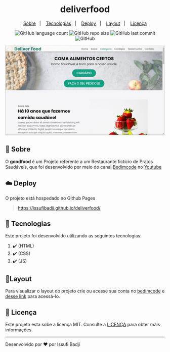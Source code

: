 <h1 align="center" color=" ">
  deliverfood
</h1>

<p align="center">
    <a href="#book-sobre">Sobre</a>&nbsp;&nbsp;&nbsp;|&nbsp;&nbsp;&nbsp;
    <a href="#rocket-tecnologias">Tecnologias</a>&nbsp;&nbsp;&nbsp;|&nbsp;&nbsp;&nbsp;
    <a href="#cloud-deploy">Deploy</a>&nbsp;&nbsp;&nbsp;|&nbsp;&nbsp;&nbsp;
    <a href="#layout">Layout</a>&nbsp;&nbsp;&nbsp;|&nbsp;&nbsp;&nbsp;
    <a href="#memo-licença">Licença</a>
</p>

<p align="center">
   
   <img alt="GitHub language count" src="https://img.shields.io/github/languages/count/issufibadji/deliverfood?style=flat-square">

   <img alt="GitHub repo size" src="https://img.shields.io/github/repo-size/issufibadji/deliverfood?style=flat-square">

   <img alt="GitHub last commit" src="https://img.shields.io/github/last-commit/issufibadji/deliverfood?style=flat-square">

   <img alt="GitHub" src="https://img.shields.io/github/license/issufibadji/deliverfood?style=flat-square">
</p>

![goodfood](https://github.com/issufibadji/deliverfood/blob/master/assets/deliverfood.png)

## :book: Sobre
O **goodfood**
 é um Projeto referente a um Restaurante fictício de Pratos Saudáveis, que foi desenvolvido por meio do canal [Bedimcode](https://www.youtube.com/channel/UCgkDs77BoEhMIgRUB4MKrtQ) no [Youtube](https://www.youtube.com)

## :cloud: Deploy
O projeto está hospedado no Github Pages
>https://issufibadji.github.io/deliverfood/

## :rocket: Tecnologias
Este projeto foi desenvolvido utilizando as seguintes tecnologias:
<!-- ❌✔️ -->
1. ✔️ (HTML)
2. ✔️ (CSS)
3. ✔️ (JS)


## 🔖Layout
Para visualizar o layout do projeto crie ou acesse sua conta no [bedimcode](bedimcode.com) e [desse link](https://www.buymeacoffee.com/bedimcode/e/11212) para acessá-lo.

## :memo: Licença
Este projeto esta sobe a licença MIT. Consulte a [LICENÇA](https://github.com/issufibadji/goodfood/blob/master/LINCENSE) para obter mais informações.

---

Desenvolvido por :heart: por Issufi Badji
